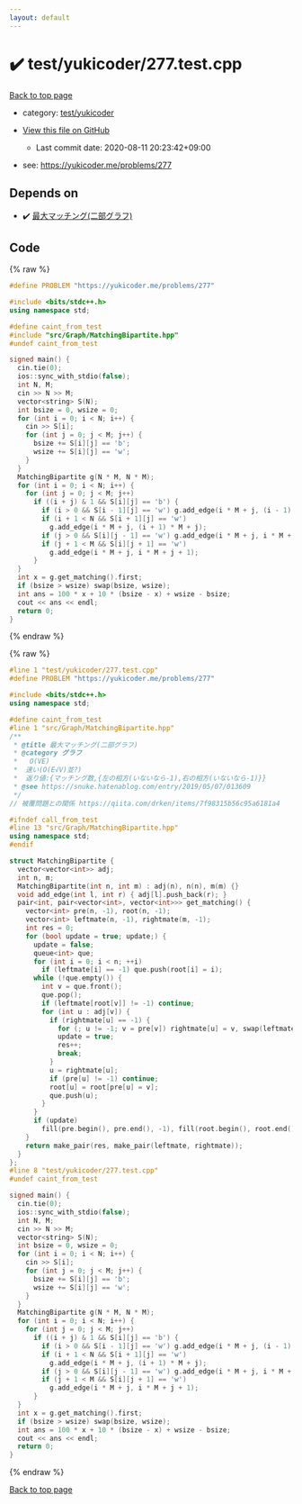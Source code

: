 ```yaml
---
layout: default
---
```


<!-- mathjax config similar to math.stackexchange -->
<script type="text/javascript" async
  src="https://cdnjs.cloudflare.com/ajax/libs/mathjax/2.7.5/MathJax.js?config=TeX-MML-AM_CHTML">
</script>
<script type="text/x-mathjax-config">
  MathJax.Hub.Config({
    TeX: { equationNumbers: { autoNumber: "AMS" }},
    tex2jax: {
      inlineMath: [ ['$','$'] ],
      processEscapes: true
    },
    "HTML-CSS": { matchFontHeight: false },
    displayAlign: "left",
    displayIndent: "2em"
  });
</script>

<script type="text/javascript" src="https://cdnjs.cloudflare.com/ajax/libs/jquery/3.4.1/jquery.min.js"></script>
<script src="https://cdn.jsdelivr.net/npm/jquery-balloon-js@1.1.2/jquery.balloon.min.js" integrity="sha256-ZEYs9VrgAeNuPvs15E39OsyOJaIkXEEt10fzxJ20+2I=" crossorigin="anonymous"></script>
<script type="text/javascript" src="../../../assets/js/copy-button.js"></script>
<link rel="stylesheet" href="../../../assets/css/copy-button.css" />


# :heavy_check_mark: test/yukicoder/277.test.cpp

<a href="../../../index.html">Back to top page</a>

* category: <a href="../../../index.html#de60e5ba474ac43bf7562c10f5977e2d">test/yukicoder</a>
* <a href="{{ site.github.repository_url }}/blob/master/test/yukicoder/277.test.cpp">View this file on GitHub</a>
    - Last commit date: 2020-08-11 20:23:42+09:00


* see: <a href="https://yukicoder.me/problems/277">https://yukicoder.me/problems/277</a>


## Depends on

* :heavy_check_mark: <a href="../../../library/src/Graph/MatchingBipartite.hpp.html">最大マッチング(二部グラフ)</a>


## Code

<a id="unbundled"></a>
{% raw %}
```cpp
#define PROBLEM "https://yukicoder.me/problems/277"

#include <bits/stdc++.h>
using namespace std;

#define caint_from_test
#include "src/Graph/MatchingBipartite.hpp"
#undef caint_from_test

signed main() {
  cin.tie(0);
  ios::sync_with_stdio(false);
  int N, M;
  cin >> N >> M;
  vector<string> S(N);
  int bsize = 0, wsize = 0;
  for (int i = 0; i < N; i++) {
    cin >> S[i];
    for (int j = 0; j < M; j++) {
      bsize += S[i][j] == 'b';
      wsize += S[i][j] == 'w';
    }
  }
  MatchingBipartite g(N * M, N * M);
  for (int i = 0; i < N; i++) {
    for (int j = 0; j < M; j++)
      if ((i + j) & 1 && S[i][j] == 'b') {
        if (i > 0 && S[i - 1][j] == 'w') g.add_edge(i * M + j, (i - 1) * M + j);
        if (i + 1 < N && S[i + 1][j] == 'w')
          g.add_edge(i * M + j, (i + 1) * M + j);
        if (j > 0 && S[i][j - 1] == 'w') g.add_edge(i * M + j, i * M + j - 1);
        if (j + 1 < M && S[i][j + 1] == 'w')
          g.add_edge(i * M + j, i * M + j + 1);
      }
  }
  int x = g.get_matching().first;
  if (bsize > wsize) swap(bsize, wsize);
  int ans = 100 * x + 10 * (bsize - x) + wsize - bsize;
  cout << ans << endl;
  return 0;
}
```
{% endraw %}

<a id="bundled"></a>
{% raw %}
```cpp
#line 1 "test/yukicoder/277.test.cpp"
#define PROBLEM "https://yukicoder.me/problems/277"

#include <bits/stdc++.h>
using namespace std;

#define caint_from_test
#line 1 "src/Graph/MatchingBipartite.hpp"
/**
 * @title 最大マッチング(二部グラフ)
 * @category グラフ
 *   O(VE)
 *  速い(O(E√V)並?)
 *  返り値:{マッチング数,{左の相方(いないなら-1),右の相方(いないなら-1)}}
 * @see https://snuke.hatenablog.com/entry/2019/05/07/013609
 */
// 被覆問題との関係 https://qiita.com/drken/items/7f98315b56c95a6181a4

#ifndef call_from_test
#line 13 "src/Graph/MatchingBipartite.hpp"
using namespace std;
#endif

struct MatchingBipartite {
  vector<vector<int>> adj;
  int n, m;
  MatchingBipartite(int n, int m) : adj(n), n(n), m(m) {}
  void add_edge(int l, int r) { adj[l].push_back(r); }
  pair<int, pair<vector<int>, vector<int>>> get_matching() {
    vector<int> pre(n, -1), root(n, -1);
    vector<int> leftmate(n, -1), rightmate(m, -1);
    int res = 0;
    for (bool update = true; update;) {
      update = false;
      queue<int> que;
      for (int i = 0; i < n; ++i)
        if (leftmate[i] == -1) que.push(root[i] = i);
      while (!que.empty()) {
        int v = que.front();
        que.pop();
        if (leftmate[root[v]] != -1) continue;
        for (int u : adj[v]) {
          if (rightmate[u] == -1) {
            for (; u != -1; v = pre[v]) rightmate[u] = v, swap(leftmate[v], u);
            update = true;
            res++;
            break;
          }
          u = rightmate[u];
          if (pre[u] != -1) continue;
          root[u] = root[pre[u] = v];
          que.push(u);
        }
      }
      if (update)
        fill(pre.begin(), pre.end(), -1), fill(root.begin(), root.end(), -1);
    }
    return make_pair(res, make_pair(leftmate, rightmate));
  }
};
#line 8 "test/yukicoder/277.test.cpp"
#undef caint_from_test

signed main() {
  cin.tie(0);
  ios::sync_with_stdio(false);
  int N, M;
  cin >> N >> M;
  vector<string> S(N);
  int bsize = 0, wsize = 0;
  for (int i = 0; i < N; i++) {
    cin >> S[i];
    for (int j = 0; j < M; j++) {
      bsize += S[i][j] == 'b';
      wsize += S[i][j] == 'w';
    }
  }
  MatchingBipartite g(N * M, N * M);
  for (int i = 0; i < N; i++) {
    for (int j = 0; j < M; j++)
      if ((i + j) & 1 && S[i][j] == 'b') {
        if (i > 0 && S[i - 1][j] == 'w') g.add_edge(i * M + j, (i - 1) * M + j);
        if (i + 1 < N && S[i + 1][j] == 'w')
          g.add_edge(i * M + j, (i + 1) * M + j);
        if (j > 0 && S[i][j - 1] == 'w') g.add_edge(i * M + j, i * M + j - 1);
        if (j + 1 < M && S[i][j + 1] == 'w')
          g.add_edge(i * M + j, i * M + j + 1);
      }
  }
  int x = g.get_matching().first;
  if (bsize > wsize) swap(bsize, wsize);
  int ans = 100 * x + 10 * (bsize - x) + wsize - bsize;
  cout << ans << endl;
  return 0;
}

```
{% endraw %}

<a href="../../../index.html">Back to top page</a>

